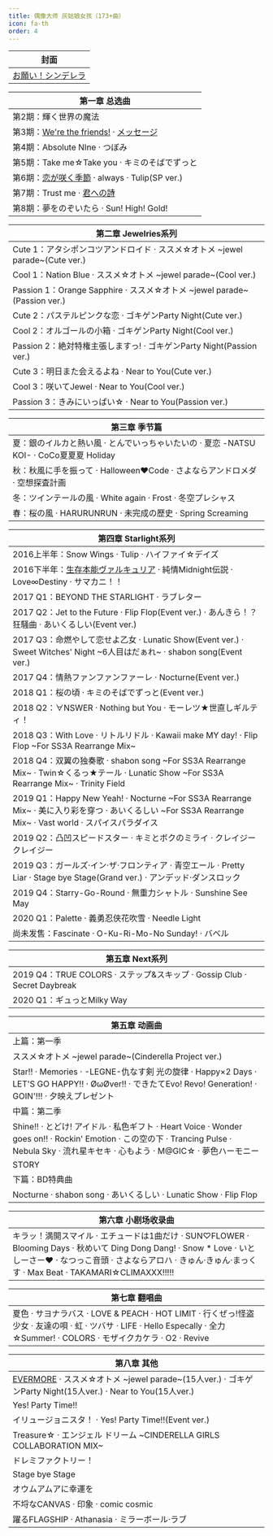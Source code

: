 ```yaml
---
title: 偶像大师 灰姑娘女孩（173+曲）
icon: fa-th
order: 4
---
```


|封面|
|-|
|[お願い！シンデレラ](2017/10/04/お願い-シンデレラ.html)|

|第一章 总选曲|
|-|
|第2期：輝く世界の魔法|
|第3期：[We're the friends!](2017/10/02/We're-the-friends!.html) · [メッセージ](2017/10/01/メッセージ.html)|
|第4期：Absolute NIne · つぼみ|
|第5期：Take me☆Take you · キミのそばでずっと|
|第6期：[恋が咲く季節](2017/09/26/恋が咲く季節.html) · always · Tulip(SP ver.)|
|第7期：Trust me · [君への詩](2017/09/22/君への詩.html)|
|第8期：夢をのぞいたら · Sun! High! Gold!|

|第二章 Jewelries系列|
|-|
|Cute 1：アタシポンコツアンドロイド · ススメ☆オトメ ~jewel parade~(Cute ver.)|
|Cool 1：Nation Blue · ススメ☆オトメ ~jewel parade~(Cool ver.)|
|Passion 1：Orange Sapphire · ススメ☆オトメ ~jewel parade~(Passion ver.)|
|Cute 2：パステルピンクな恋 · ゴキゲンParty Night(Cute ver.)|
|Cool 2：オルゴールの小箱 · ゴキゲンParty Night(Cool ver.)|
|Passion 2：絶対特権主張しますっ! · ゴキゲンParty Night(Passion ver.)|
|Cute 3：明日また会えるよね · Near to You(Cute ver.)|
|Cool 3：咲いてJewel · Near to You(Cool ver.)|
|Passion 3：きみにいっぱい☆ · Near to You(Passion ver.)|

|第三章 季节篇|
|-|
|夏：銀のイルカと熱い風 · とんでいっちゃいたいの · 夏恋 -NATSU KOI- · CoCo夏夏夏 Holiday|
|秋：秋風に手を振って · Halloween♥Code · さよならアンドロメダ · 空想探査計画|
|冬：ツインテールの風 · White again · Frost · 冬空プレシャス|
|春：桜の風 · HARURUNRUN · 未完成の歷史 · Spring Screaming|

|第四章 Starlight系列|
|-|
|2016上半年：Snow Wings · Tulip · ハイファイ☆デイズ|
|2016下半年：[生存本能ヴァルキュリア](2017/09/19/生存本能ヴァルキュリア.html) · 純情Midnight伝説 · Love∞Destiny · サマカニ！！|
|2017 Q1：BEYOND THE STARLIGHT · ラブレター|
|2017 Q2：Jet to the Future · Flip Flop(Event ver.) · あんきら！？狂騒曲 · あいくるしい(Event ver.)|
|2017 Q3：命燃やして恋せよ乙女 · Lunatic Show(Event ver.) · Sweet Witches' Night ~6人目はだぁれ~ · shabon song(Event ver.)|
|2017 Q4：情熱ファンファンファーレ · Nocturne(Event ver.)|
|2018 Q1：桜の頃 · キミのそばでずっと(Event ver.)|
|2018 Q2：∀NSWER · Nothing but You · モーレツ★世直しギルティ！|
|2018 Q3：With Love · リトルリドル · Kawaii make MY day! · Flip Flop ~For SS3A Rearrange Mix~|
|2018 Q4：双翼の独奏歌 · shabon song ~For SS3A Rearrange Mix~ · Twin☆くるっ★テール · Lunatic Show ~For SS3A Rearrange Mix~ · Trinity Field|
|2019 Q1：Happy New Yeah! · Nocturne ~For SS3A Rearrange Mix~ · 美に入り彩を穿つ · あいくるしい ~For SS3A Rearrange Mix~ · Vast world · スパイスパラダイス|
|2019 Q2：凸凹スピードスター · キミとボクのミライ · クレイジークレイジー|
|2019 Q3：ガールズ·イン·ザ·フロンティア · 青空エール · Pretty Liar · Stage bye Stage(Grand ver.) · アンデッド·ダンスロック|
|2019 Q4：Starry-Go-Round · 無重力シャトル · Sunshine See May|
|2020 Q1：Palette · 義勇忍侠花吹雪 · Needle Light|
|尚未发售：Fascinate · O-Ku-Ri-Mo-No Sunday! · バベル|

|第五章 Next系列|
|-|
|2019 Q4：TRUE COLORS · ステップ&スキップ · Gossip Club · Secret Daybreak|
|2020 Q1：ギュっとMilky Way|

|第五章 动画曲|
|-|
|上篇：第一季|
|ススメ☆オトメ ~jewel parade~(Cinderella Project ver.)|
|Star!! · Memories · -LEGNE-仇なす剣 光の旋律 · Happy×2 Days · LET'S GO HAPPY!! · ØωØver!! · できたてEvo! Revo! Generation! · GOIN'!!! · 夕映えプレゼント|
|中篇：第二季|
|Shine!! · とどけ! アイドル · 私色ギフト · Heart Voice · Wonder goes on!! · Rockin' Emotion · この空の下 · Trancing Pulse · Nebula Sky · 流れ星キセキ · 心もよう · M@GIC☆ · 夢色ハーモニー|
|STORY|
|下篇：BD特典曲|
|Nocturne · shabon song · あいくるしい · Lunatic Show · Flip Flop|

|第六章 小剧场收录曲|
|-|
|キラッ！満開スマイル · エチュードは1曲だけ · SUN♡FLOWER · Blooming Days · 秋めいて Ding Dong Dang! · Snow * Love · いとしーさー♥ · なつっこ音頭 · さよならアロハ · きゅん·きゅん·まっくす · Max Beat · TAKAMARI☆CLIMAXXX!!!!!|

|第七章 翻唱曲|
|-|
|夏色 · サヨナラバス · LOVE & PEACH · HOT LIMIT · 行くぜっ!怪盗少女 · 友達の唄 · 虹 · ツバサ · LIFE · Hello Especally · 全力☆Summer! · COLORS · モザイクカケラ · O2 · Revive|

|第八章 其他|
|-|
|[EVERMORE](2017/09/18/EVERMORE.html) · ススメ☆オトメ ~jewel parade~(15人ver.) · ゴキゲンParty Night(15人ver.) · Near to You(15人ver.)|
|Yes! Party Time!!|
|イリュージョニスタ！ · Yes! Party Time!!(Event ver.)|
|Treasure☆ · エンジェル ドリーム ~CINDERELLA GIRLS COLLABORATION MIX~|
|ドレミファクトリー！|
|Stage bye Stage|
|オウムアムアに幸運を|
|不埒なCANVAS · 印象 · comic cosmic|
|躍るFLAGSHIP · Athanasia · ミラーボール·ラブ|
